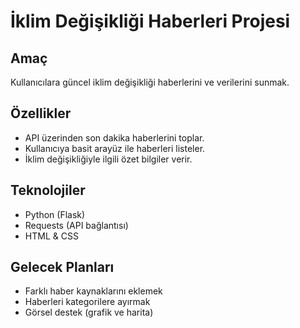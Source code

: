 # İklim Değişikliği Haberleri Projesi

## Amaç
Kullanıcılara güncel iklim değişikliği haberlerini ve verilerini sunmak.

## Özellikler
- API üzerinden son dakika haberlerini toplar.
- Kullanıcıya basit arayüz ile haberleri listeler.
- İklim değişikliğiyle ilgili özet bilgiler verir.

## Teknolojiler
- Python (Flask)
- Requests (API bağlantısı)
- HTML & CSS

## Gelecek Planları
- Farklı haber kaynaklarını eklemek
- Haberleri kategorilere ayırmak
- Görsel destek (grafik ve harita)
